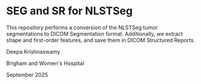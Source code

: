 # SEG and SR for NLSTSeg

This repository performs a conversion of the NLSTSeg tumor segmentations to DICOM Segmentation format. Additionally, we extract shape and first-order features, and save them in DICOM Structured Reports. 

Deepa Krishnaswamy

Brigham and Women's Hospital 

September 2025
